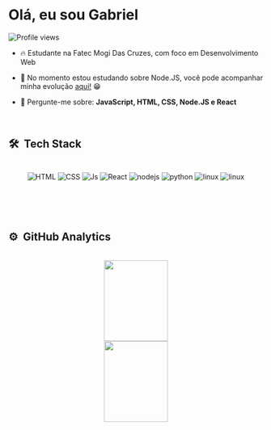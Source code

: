 
<div>
  <h1 align="left">Olá, eu sou Gabriel</h1>
</div>

<div>
  <p align="left"> <img src="https://komarev.com/ghpvc/?username=gabrielAlvees&color=yellow" alt="Profile views" /> </p>
</div>

- 🔥 Estudante na Fatec Mogi Das Cruzes, com foco em Desenvolvimento Web 

- 🔭 No momento estou estudando sobre Node.JS, você pode acompanhar minha evolução <a href="https://github.com/gabrielAlvees">aqui!<a/> 😁

- 💬 Pergunte-me sobre: **JavaScript, HTML, CSS, Node.JS e React**

<br>
  
## 🛠 &nbsp;Tech Stack
<div align="center" valign="top"><br>
  <img align="center" alt="HTML" src="https://img.shields.io/badge/HTML5-E34F26?style=for-the-badge&logo=html5&logoColor=white">
  <img align="center" alt="CSS" src="https://img.shields.io/badge/CSS3-1572B6?style=for-the-badge&logo=css3&logoColor=white">
  <img align="center" alt="Js" src="https://img.shields.io/badge/JavaScript-F7DF1E?style=for-the-badge&logo=javascript&logoColor=black">
  <img align="center" alt="React" src="https://img.shields.io/badge/React-20232A?style=for-the-badge&logo=react&logoColor=61DAFB">
  <img align="center" alt="nodejs" src="https://img.shields.io/badge/Node.js-43853D?style=for-the-badge&logo=node.js&logoColor=white">
  <img align="center" alt="python" src="https://img.shields.io/badge/Python-3776AB?style=for-the-badge&logo=python&logoColor=white">
  <img align="center" alt="linux" src="https://img.shields.io/badge/Ubuntu-E95420?style=for-the-badge&logo=ubuntu&logoColor=white">
  <img align="center" alt="linux" src="https://img.shields.io/badge/Visual_Studio_Code-0078D4?style=for-the-badge&logo=visual%20studio%20code&logoColor=white">
</div>
  
<br>
<br>
<br>
<br>

## ⚙️ &nbsp;GitHub Analytics
<div align="center"><br>
  <a href="https://github.com/gabrielAlvees"><a/>
  <img height="160em" width="50%" src="https://github-readme-stats.vercel.app/api?username=gabrielAlvees&show_icons=true&theme=onedark&include_all_commits=true&count_private=true">
  <img height="160em" width="50%" src="https://github-readme-stats.vercel.app/api/top-langs/?username=gabrielAlvees&layout=compact&langs_count=7&theme=onedark">
</div>
 
